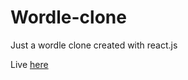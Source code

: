 # Wordle-clone

Just a wordle clone created with react.js

Live [here](https://wordle-clone-fatahchan.vercel.app/)
